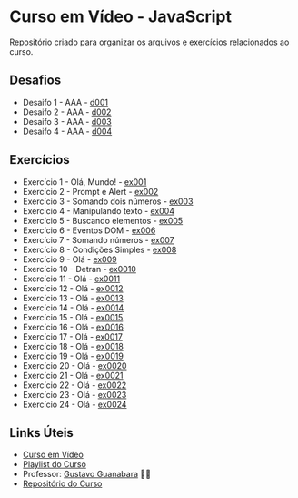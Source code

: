 # Curso em Vídeo - JavaScript

Repositório criado para organizar os arquivos e exercícios relacionados ao curso.

## Desafios

* Desaifo 1 - AAA - [d001]()
* Desaifo 2 - AAA - [d002]()
* Desaifo 3 - AAA - [d003]()
* Desaifo 4 - AAA - [d004]()

## Exercícios

* Exercício 1 - Olá, Mundo! - [ex001](https://github.com/KaiqueTeixeira/Aprendendo-JS/blob/main/Exerc%C3%ADcios/ex001/index.html)
* Exercício 2 - Prompt e Alert - [ex002](https://github.com/KaiqueTeixeira/Aprendendo-JS/blob/main/Exerc%C3%ADcios/ex002/index.html)
* Exercício 3 - Somando dois números - [ex003](https://github.com/KaiqueTeixeira/Aprendendo-JS/blob/main/Exerc%C3%ADcios/ex003/index.html)
* Exercício 4 - Manipulando texto - [ex004](https://github.com/KaiqueTeixeira/Aprendendo-JS/blob/main/Exerc%C3%ADcios/ex004/index.html)
* Exercício 5 - Buscando elementos - [ex005](https://github.com/KaiqueTeixeira/Aprendendo-JS/blob/main/Exerc%C3%ADcios/ex005/index.html)
* Exercício 6 - Eventos DOM - [ex006](https://github.com/KaiqueTeixeira/Aprendendo-JS/blob/main/Exerc%C3%ADcios/ex006/index.html)
* Exercício 7 - Somando números - [ex007](https://github.com/KaiqueTeixeira/Aprendendo-JS/blob/main/Exerc%C3%ADcios/ex007/index.html)
* Exercício 8 - Condições Simples - [ex008](https://github.com/KaiqueTeixeira/Aprendendo-JS/blob/main/Exerc%C3%ADcios/ex008/script.js)
* Exercício 9 - Olá - [ex009](https://github.com/KaiqueTeixeira/Aprendendo-JS/blob/main/Exerc%C3%ADcios/ex009/script.js)
* Exercício 10 - Detran - [ex0010](https://github.com/KaiqueTeixeira/Aprendendo-JS/blob/main/Exerc%C3%ADcios/ex010/index.html)
* Exercício 11 - Olá - [ex0011](https://github.com/KaiqueTeixeira/Aprendendo-JS/blob/main/Exerc%C3%ADcios/ex011/script.js)
* Exercício 12 - Olá - [ex0012](https://github.com/KaiqueTeixeira/Aprendendo-JS/blob/main/Exerc%C3%ADcios/ex012/script.js)
* Exercício 13 - Olá - [ex0013](https://github.com/KaiqueTeixeira/Aprendendo-JS/blob/main/Exerc%C3%ADcios/ex013/script.js)
* Exercício 14 - Olá - [ex0014](https://github.com/KaiqueTeixeira/Aprendendo-JS/blob/main/Exerc%C3%ADcios/ex014/script.js)
* Exercício 15 - Olá - [ex0015](https://github.com/KaiqueTeixeira/Aprendendo-JS/blob/main/Exerc%C3%ADcios/ex015/script.js)
* Exercício 16 - Olá - [ex0016](https://github.com/KaiqueTeixeira/Aprendendo-JS/blob/main/Exerc%C3%ADcios/ex016/script.js)
* Exercício 17 - Olá - [ex0017](https://github.com/KaiqueTeixeira/Aprendendo-JS/blob/main/Exerc%C3%ADcios/ex017/script.js)
* Exercício 18 - Olá - [ex0018](https://github.com/KaiqueTeixeira/Aprendendo-JS/blob/main/Exerc%C3%ADcios/ex018/script.js)
* Exercício 19 - Olá - [ex0019](https://github.com/KaiqueTeixeira/Aprendendo-JS/blob/main/Exerc%C3%ADcios/ex019/script.js)
* Exercício 20 - Olá - [ex0020](https://github.com/KaiqueTeixeira/Aprendendo-JS/blob/main/Exerc%C3%ADcios/ex020/script.js)
* Exercício 21 - Olá - [ex0021](https://github.com/KaiqueTeixeira/Aprendendo-JS/blob/main/Exerc%C3%ADcios/ex021/script.js)
* Exercício 22 - Olá - [ex0022](https://github.com/KaiqueTeixeira/Aprendendo-JS/blob/main/Exerc%C3%ADcios/ex022/script.js)
* Exercício 23 - Olá - [ex0023](https://github.com/KaiqueTeixeira/Aprendendo-JS/blob/main/Exerc%C3%ADcios/ex023/script.js)
* Exercício 24 - Olá - [ex0024](https://github.com/KaiqueTeixeira/Aprendendo-JS/blob/main/Exerc%C3%ADcios/ex024/script.js)

## Links Úteis

* [Curso em Vídeo](https://www.cursoemvideo.com/)
* [Playlist do Curso](https://www.youtube.com/watch?v=1-w1RfGIov4&list=PLHz_AreHm4dlsK3Nr9GVvXCbpQyHQl1o1)
* Professor: [Gustavo Guanabara](https://github.com/gustavoguanabara) 🖖🏻
* [Repositório do Curso](https://github.com/gustavoguanabara/javascript)
